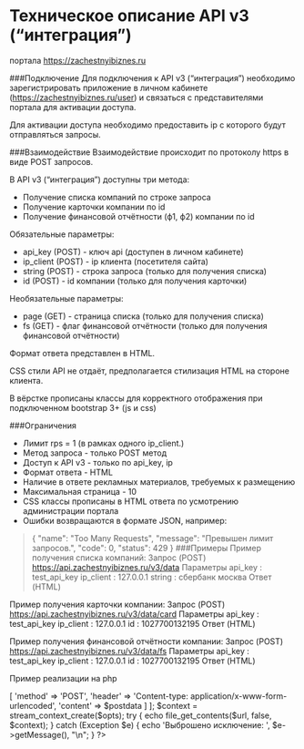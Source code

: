 Техническое описание
API v3 (“интеграция”)
=====================================================
портала https://zachestnyibiznes.ru

###Подключение
Для подключения к API v3 (“интеграция”) необходимо зарегистрировать приложение в личном кабинете (https://zachestnyibiznes.ru/user) и связаться с представителями портала для активации доступа.

Для активации доступа необходимо предоставить ip с которого будут отправляться запросы.

###Взаимодействие
Взаимодействие происходит по протоколу https в виде POST запросов.

В API v3 (“интеграция”) доступны три метода:
* Получение списка компаний по строке запроса
* Получение карточки компании по id
* Получение финансовой отчётности (ф1, ф2) компании по id

Обязательные параметры:
* api_key (POST) - ключ api (доступен в личном кабинете)
* ip_client (POST) - ip клиента (посетителя сайта)
* string (POST) - строка запроса (только для получения списка)
* id (POST) - id компании (только для получения карточки)

Необязательные параметры:
* page (GET) - страница списка (только для получения списка)
* fs (GET) - флаг финансовой отчётности (только для получения финансовой отчётности)

Формат ответа представлен в HTML.

CSS стили API не отдаёт, предполагается стилизация HTML на стороне клиента.

В вёрстке прописаны классы для корректного отображения при подключенном 
bootstrap 3+ (js и css)

###Ограничения
* Лимит rps = 1 (в рамках одного ip_client.)
* Метод запроса - только POST метод
* Доступ к API v3 - только по api_key, ip
* Формат ответа - HTML
* Наличие в ответе рекламных материалов, требуемых к размещению
* Максимальная страница - 10
* CSS классы прописаны в HTML ответа по усмотрению администрации портала
* Ошибки возвращаются в формате JSON, например:
> {
>   "name": "Too Many Requests",
>   "message": "Превышен лимит запросов.",
>   "code": 0,
>   "status": 429
> }
###Примеры
Пример получения списка компаний:
	Запрос (POST)
https://api.zachestnyibiznes.ru/v3/data
Параметры
	api_key : test_api_key
	ip_client : 127.0.0.1
	string : сбербанк москва
Ответ (HTML)

Пример получения карточки компании:
	Запрос (POST)
https://api.zachestnyibiznes.ru/v3/data/card
Параметры
	api_key : test_api_key
	ip_client : 127.0.0.1
	id : 1027700132195
Ответ (HTML)

Пример получения финансовой отчётности компании:
	Запрос (POST)
https://api.zachestnyibiznes.ru/v3/data/fs
Параметры
	api_key : test_api_key
	ip_client : 127.0.0.1
	id : 1027700132195
Ответ (HTML)
	


















Пример реализации на php

<?php

if (@$_GET['id']) {
	$params['id'] = $_GET['id'];
	if (@$_GET['fs'])
		$url = 'https://api.zachestnyibiznes.ru/v3/data/fs';
	else
		$url = 'http://api.zachestnyibiznes.ru/v3/data/card';
} elseif (@$_GET['q']) {
	$params['string'] = $_GET['q'];
	$url = 'https://api.zachestnyibiznes.ru/v3/data';
} else {
	$params['string'] = '';
	$url = 'https://api.zachestnyibiznes.ru/v3/data';
}

$params['api_key'] 	= 'test_api_key';
$params['ip_client'] = $_SERVER['REMOTE_ADDR'];

$postdata = http_build_query($params);

$opts = ['http' =>
    [
        'method'  => 'POST',
        'header'  => 'Content-type: application/x-www-form-urlencoded',
        'content' => $postdata
    ]
];

$context = stream_context_create($opts);

try {
	echo file_get_contents($url, false, $context);
} catch (Exception $e) {
	echo 'Выброшено исключение: ',  $e->getMessage(), "\n";
}

?>

